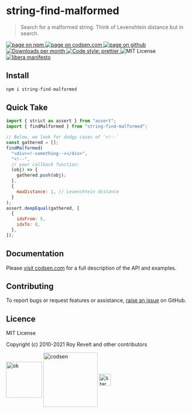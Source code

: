 # string-find-malformed

> Search for a malformed string. Think of Levenshtein distance but in search.

<div class="package-badges">
  <a href="https://www.npmjs.com/package/string-find-malformed" rel="nofollow noreferrer noopener">
    <img src="https://img.shields.io/badge/-npm-blue?style=flat-square" alt="page on npm">
  </a>
  <a href="https://codsen.com/os/string-find-malformed" rel="nofollow noreferrer noopener">
    <img src="https://img.shields.io/badge/-codsen-blue?style=flat-square" alt="page on codsen.com">
  </a>
  <a href="https://github.com/codsen/codsen/tree/main/packages/string-find-malformed" rel="nofollow noreferrer noopener">
    <img src="https://img.shields.io/badge/-github-blue?style=flat-square" alt="page on github">
  </a>
  <a href="https://npmcharts.com/compare/string-find-malformed?interval=30" rel="nofollow noreferrer noopener" target="_blank">
    <img src="https://img.shields.io/npm/dm/string-find-malformed.svg?style=flat-square" alt="Downloads per month">
  </a>
  <a href="https://prettier.io" rel="nofollow noreferrer noopener" target="_blank">
    <img src="https://img.shields.io/badge/code_style-prettier-brightgreen.svg?style=flat-square" alt="Code style: prettier">
  </a>
  <img src="https://img.shields.io/badge/licence-MIT-brightgreen.svg?style=flat-square" alt="MIT License">
  <a href="https://liberamanifesto.com" rel="nofollow noreferrer noopener" target="_blank">
    <img src="https://img.shields.io/badge/libera-manifesto-lightgrey.svg?style=flat-square" alt="libera manifesto">
  </a>
</div>

## Install

```bash
npm i string-find-malformed
```

## Quick Take

```js
import { strict as assert } from "assert";
import { findMalformed } from "string-find-malformed";

// Below, we look for dodgy cases of `<!--`
const gathered = [];
findMalformed(
  "<div><!-something--></div>",
  "<!--",
  // your callback function:
  (obj) => {
    gathered.push(obj);
  },
  {
    maxDistance: 1, // Levenshtein distance
  }
);
assert.deepEqual(gathered, [
  {
    idxFrom: 5,
    idxTo: 8,
  },
]);
```

## Documentation

Please [visit codsen.com](https://codsen.com/os/string-find-malformed/) for a full description of the API and examples.

## Contributing

To report bugs or request features or assistance, [raise an issue](https://github.com/codsen/codsen/issues/new/choose) on GitHub.

## Licence

MIT License

Copyright (c) 2010-2021 Roy Revelt and other contributors

<img src="https://codsen.com/images/png-codsen-ok.png" width="98" alt="ok" align="center"> <img src="https://codsen.com/images/png-codsen-1.png" width="148" alt="codsen" align="center"> <img src="https://codsen.com/images/png-codsen-star-small.png" width="32" alt="star" align="center">
